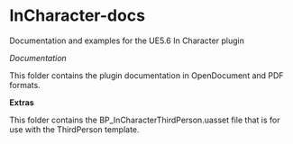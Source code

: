 # InCharacter-docs
Documentation and examples for the UE5.6 In Character plugin

*Documentation*

This folder contains the plugin documentation in OpenDocument and PDF formats.

**Extras**

This folder contains the BP_InCharacterThirdPerson.uasset file that is for use with
the ThirdPerson template.
